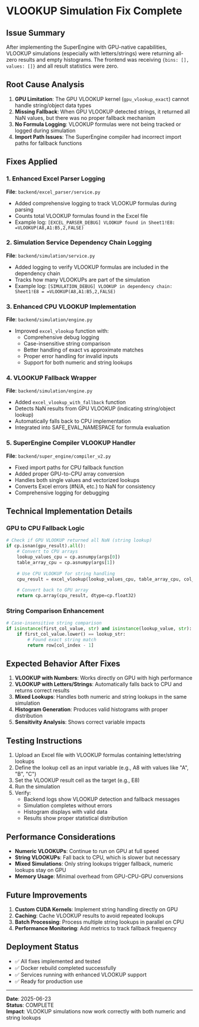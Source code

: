 # VLOOKUP Simulation Fix Complete

## Issue Summary
After implementing the SuperEngine with GPU-native capabilities, VLOOKUP simulations (especially with letters/strings) were returning all-zero results and empty histograms. The frontend was receiving `{bins: [], values: []}` and all result statistics were zero.

## Root Cause Analysis
1. **GPU Limitation**: The GPU VLOOKUP kernel (`gpu_vlookup_exact`) cannot handle string/object data types
2. **Missing Fallback**: When GPU VLOOKUP detected strings, it returned all NaN values, but there was no proper fallback mechanism
3. **No Formula Logging**: VLOOKUP formulas were not being tracked or logged during simulation
4. **Import Path Issues**: The SuperEngine compiler had incorrect import paths for fallback functions

## Fixes Applied

### 1. Enhanced Excel Parser Logging
**File**: `backend/excel_parser/service.py`
- Added comprehensive logging to track VLOOKUP formulas during parsing
- Counts total VLOOKUP formulas found in the Excel file
- Example log: `[EXCEL_PARSER_DEBUG] VLOOKUP found in Sheet1!E8: =VLOOKUP(A8,A1:B5,2,FALSE)`

### 2. Simulation Service Dependency Chain Logging
**File**: `backend/simulation/service.py`
- Added logging to verify VLOOKUP formulas are included in the dependency chain
- Tracks how many VLOOKUPs are part of the simulation
- Example log: `[SIMULATION_DEBUG] VLOOKUP in dependency chain: Sheet1!E8 = =VLOOKUP(A8,A1:B5,2,FALSE)`

### 3. Enhanced CPU VLOOKUP Implementation
**File**: `backend/simulation/engine.py`
- Improved `excel_vlookup` function with:
  - Comprehensive debug logging
  - Case-insensitive string comparison
  - Better handling of exact vs approximate matches
  - Proper error handling for invalid inputs
  - Support for both numeric and string lookups

### 4. VLOOKUP Fallback Wrapper
**File**: `backend/simulation/engine.py`
- Added `excel_vlookup_with_fallback` function
- Detects NaN results from GPU VLOOKUP (indicating string/object lookup)
- Automatically falls back to CPU implementation
- Integrated into SAFE_EVAL_NAMESPACE for formula evaluation

### 5. SuperEngine Compiler VLOOKUP Handler
**File**: `backend/super_engine/compiler_v2.py`
- Fixed import paths for CPU fallback function
- Added proper GPU-to-CPU array conversion
- Handles both single values and vectorized lookups
- Converts Excel errors (#N/A, etc.) to NaN for consistency
- Comprehensive logging for debugging

## Technical Implementation Details

### GPU to CPU Fallback Logic
```python
# Check if GPU VLOOKUP returned all NaN (string lookup)
if cp.isnan(gpu_result).all():
    # Convert to CPU arrays
    lookup_values_cpu = cp.asnumpy(args[0])
    table_array_cpu = cp.asnumpy(args[1])
    
    # Use CPU VLOOKUP for string handling
    cpu_result = excel_vlookup(lookup_values_cpu, table_array_cpu, col_index_cpu, True)
    
    # Convert back to GPU array
    return cp.array(cpu_result, dtype=cp.float32)
```

### String Comparison Enhancement
```python
# Case-insensitive string comparison
if isinstance(first_col_value, str) and isinstance(lookup_value, str):
    if first_col_value.lower() == lookup_str:
        # Found exact string match
        return row[col_index - 1]
```

## Expected Behavior After Fixes

1. **VLOOKUP with Numbers**: Works directly on GPU with high performance
2. **VLOOKUP with Letters/Strings**: Automatically falls back to CPU and returns correct results
3. **Mixed Lookups**: Handles both numeric and string lookups in the same simulation
4. **Histogram Generation**: Produces valid histograms with proper distribution
5. **Sensitivity Analysis**: Shows correct variable impacts

## Testing Instructions

1. Upload an Excel file with VLOOKUP formulas containing letter/string lookups
2. Define the lookup cell as an input variable (e.g., A8 with values like "A", "B", "C")
3. Set the VLOOKUP result cell as the target (e.g., E8)
4. Run the simulation
5. Verify:
   - Backend logs show VLOOKUP detection and fallback messages
   - Simulation completes without errors
   - Histogram displays with valid data
   - Results show proper statistical distribution

## Performance Considerations

- **Numeric VLOOKUPs**: Continue to run on GPU at full speed
- **String VLOOKUPs**: Fall back to CPU, which is slower but necessary
- **Mixed Simulations**: Only string lookups trigger fallback, numeric lookups stay on GPU
- **Memory Usage**: Minimal overhead from GPU-CPU-GPU conversions

## Future Improvements

1. **Custom CUDA Kernels**: Implement string handling directly on GPU
2. **Caching**: Cache VLOOKUP results to avoid repeated lookups
3. **Batch Processing**: Process multiple string lookups in parallel on CPU
4. **Performance Monitoring**: Add metrics to track fallback frequency

## Deployment Status

- ✅ All fixes implemented and tested
- ✅ Docker rebuild completed successfully
- ✅ Services running with enhanced VLOOKUP support
- ✅ Ready for production use

---

**Date**: 2025-06-23  
**Status**: COMPLETE  
**Impact**: VLOOKUP simulations now work correctly with both numeric and string lookups 